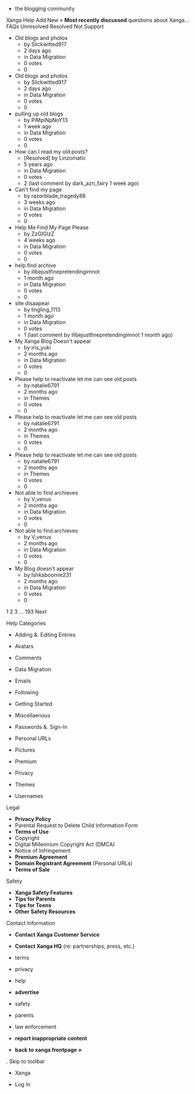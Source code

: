 *   the blogging community

Xanga Help Add New » **Most recently discussed** questions about Xanga… FAQs Unresolved Resolved Not Support

*   Old blogs and photos
    *   by Slickwitted917
    *   2 days ago
    *   in Data Migration
    *   0 votes
    *   0
*   Old blogs and photos
    *   by Slickwitted917
    *   2 days ago
    *   in Data Migration
    *   0 votes
    *   0
*   pulling up old blogs
    *   by PiMpiNpNoY13
    *   1 week ago
    *   in Data Migration
    *   0 votes
    *   0
*   How can I read my old posts?
    *   \[Resolved\] by Linzomatic
    *   5 years ago
    *   in Data Migration
    *   0 votes
    *   2 (last comment by dark\_azn\_fairy 1 week ago)
*   Can't find my page
    *   by razorblade\_tragedy88
    *   3 weeks ago
    *   in Data Migration
    *   0 votes
    *   0
*   Help Me Find My Page Please
    *   by ZzGIGIzZ
    *   4 weeks ago
    *   in Data Migration
    *   0 votes
    *   0
*   help find archive
    *   by illbejustfinepretendingimnot
    *   1 month ago
    *   in Data Migration
    *   0 votes
    *   0
*   site disaapear
    *   by lingling\_1113
    *   1 month ago
    *   in Data Migration
    *   0 votes
    *   1 (last comment by illbejustfinepretendingimnot 1 month ago)
*   My Xanga Blog Doesn't appear
    *   by iris\_yuki
    *   2 months ago
    *   in Data Migration
    *   0 votes
    *   0
*   Please help to reactivate let me can see old posts
    *   by natalie6791
    *   2 months ago
    *   in Themes
    *   0 votes
    *   0
*   Please help to reactivate let me can see old posts
    *   by natalie6791
    *   2 months ago
    *   in Themes
    *   0 votes
    *   0
*   Please help to reactivate let me can see old posts
    *   by natalie6791
    *   2 months ago
    *   in Themes
    *   0 votes
    *   0
*   Not able to find archieves
    *   by V\_venus
    *   2 months ago
    *   in Data Migration
    *   0 votes
    *   0
*   Not able to find archieves
    *   by V\_venus
    *   2 months ago
    *   in Data Migration
    *   0 votes
    *   0
*   My Blog doesn't appear
    *   by Ishkaboomie231
    *   2 months ago
    *   in Data Migration
    *   0 votes
    *   0

1 2 3 ... 193 Next

Help Categories

*   Adding &. Editing Entries
*   Avatars
*   Comments
*   Data Migration
*   Emails
*   Following
*   Getting Started
*   Miscellaenous

*   Passwords &. Sign-In
*   Personal URLs
*   Pictures
*   Premium
*   Privacy
*   Themes
*   Usernames

Legal

*   **Privacy Policy**
*   Parental Request to Delete Child Information Form
*   **Terms of Use**
*   Copyright
*   Digital Millennium Copyright Act (DMCA)
*   Notice of Infringement
*   **Premium Agreement**
*   **Domain Registrant Agreement** (Personal URLs)
*   **Terms of Sale**

Safety

*   **Xanga Safety Features**
*   **Tips for Parents**
*   **Tips for Teens**
*   **Other Safety Resources**

Contact Information

*   **Contact Xanga Customer Service**
*   **Contact Xanga HQ** (re: partnerships, press, etc.)

*   terms
*   privacy
*   help
*   **advertise**

*   safety
*   parents
*   law enforcement
*   **report inappropriate content**

*   **back to xanga frontpage »**

<img src="http://pixel.quantserve.com/pixel/p-87h-iNOVooym2.gif" style="display: none" height="1" width="1" alt="Quantcast"/>. Skip to toolbar

*   Xanga

*   Log In
